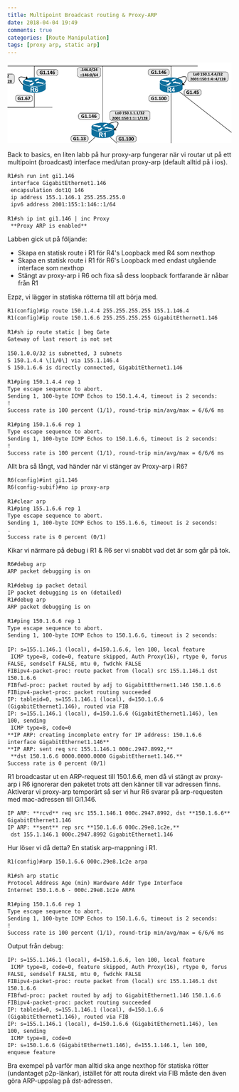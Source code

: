 ```yaml
---
title: Multipoint Broadcast routing & Proxy-ARP
date: 2018-04-04 19:49
comments: true
categories: [Route Manipulation]
tags: [proxy arp, static arp]
---
```

![](/assets/images/2018/04/topologi_1.png) 

Back to basics, en liten labb på hur proxy-arp fungerar när vi routar ut på ett multipoint (broadcast) interface med/utan proxy-arp (default alltid på i ios).

```
R1#sh run int gi1.146
 interface GigabitEthernet1.146
 encapsulation dot1Q 146
 ip address 155.1.146.1 255.255.255.0
 ipv6 address 2001:155:1:146::1/64

R1#sh ip int gi1.146 | inc Proxy
 **Proxy ARP is enabled**
```

Labben gick ut på följande:

*   Skapa en statisk route i R1 för R4's Loopback med R4 som nexthop
*   Skapa en statisk route i R1 för R6's Loopback med endast utgående interface som nexthop
*   Stängt av proxy-arp i R6 och fixa så dess loopback fortfarande är nåbar från R1

Ezpz, vi lägger in statiska rötterna till att börja med.

```
R1(config)#ip route 150.1.4.4 255.255.255.255 155.1.146.4
R1(config)#ip route 150.1.6.6 255.255.255.255 GigabitEthernet1.146

R1#sh ip route static | beg Gate
Gateway of last resort is not set

150.1.0.0/32 is subnetted, 3 subnets
S 150.1.4.4 \[1/0\] via 155.1.146.4
S 150.1.6.6 is directly connected, GigabitEthernet1.146

R1#ping 150.1.4.4 rep 1 
Type escape sequence to abort.
Sending 1, 100-byte ICMP Echos to 150.1.4.4, timeout is 2 seconds:
!
Success rate is 100 percent (1/1), round-trip min/avg/max = 6/6/6 ms

R1#ping 150.1.6.6 rep 1
Type escape sequence to abort.
Sending 1, 100-byte ICMP Echos to 150.1.6.6, timeout is 2 seconds:
!
Success rate is 100 percent (1/1), round-trip min/avg/max = 6/6/6 ms
```

Allt bra så långt, vad händer när vi stänger av Proxy-arp i R6?

```
R6(config)#int gi1.146
R6(config-subif)#no ip proxy-arp

R1#clear arp
R1#ping 155.1.6.6 rep 1 
Type escape sequence to abort.
Sending 1, 100-byte ICMP Echos to 155.1.6.6, timeout is 2 seconds:
.
Success rate is 0 percent (0/1)
```

Kikar vi närmare på debug i R1 & R6 ser vi snabbt vad det är som går på tok.

```
R6#debug arp
ARP packet debugging is on 

R1#debug ip packet detail 
IP packet debugging is on (detailed)
R1#debug arp
ARP packet debugging is on

R1#ping 150.1.6.6 rep 1
Type escape sequence to abort.
Sending 1, 100-byte ICMP Echos to 150.1.6.6, timeout is 2 seconds:

IP: s=155.1.146.1 (local), d=150.1.6.6, len 100, local feature
 ICMP type=8, code=0, feature skipped, Auth Proxy(16), rtype 0, forus FALSE, sendself FALSE, mtu 0, fwdchk FALSE
FIBipv4-packet-proc: route packet from (local) src 155.1.146.1 dst 150.1.6.6
FIBfwd-proc: packet routed by adj to GigabitEthernet1.146 150.1.6.6
FIBipv4-packet-proc: packet routing succeeded
IP: tableid=0, s=155.1.146.1 (local), d=150.1.6.6 (GigabitEthernet1.146), routed via FIB
IP: s=155.1.146.1 (local), d=150.1.6.6 (GigabitEthernet1.146), len 100, sending
 ICMP type=8, code=0
**IP ARP: creating incomplete entry for IP address: 150.1.6.6 interface GigabitEthernet1.146**
**IP ARP: sent req src 155.1.146.1 000c.2947.8992,**
 **dst 150.1.6.6 0000.0000.0000 GigabitEthernet1.146.**
Success rate is 0 percent (0/1)
```

R1 broadcastar ut en ARP-request till 150.1.6.6, men då vi stängt av proxy-arp i R6 ignorerar den paketet trots att den känner till var adressen finns. Aktiverar vi proxy-arp temporärt så ser vi hur R6 svarar på arp-requesten med mac-adressen till Gi1.146.

```
IP ARP: **rcvd** req src 155.1.146.1 000c.2947.8992, dst **150.1.6.6** GigabitEthernet1.146
IP ARP: **sent** rep src **150.1.6.6 000c.29e8.1c2e,**
 dst 155.1.146.1 000c.2947.8992 GigabitEthernet1.146
```

Hur löser vi då detta? En statisk arp-mappning i R1.

```
R1(config)#arp 150.1.6.6 000c.29e8.1c2e arpa

R1#sh arp static 
Protocol Address Age (min) Hardware Addr Type Interface
Internet 150.1.6.6 - 000c.29e8.1c2e ARPA

R1#ping 150.1.6.6 rep 1
Type escape sequence to abort.
Sending 1, 100-byte ICMP Echos to 150.1.6.6, timeout is 2 seconds:
!
Success rate is 100 percent (1/1), round-trip min/avg/max = 6/6/6 ms
```

Output från debug:

```
IP: s=155.1.146.1 (local), d=150.1.6.6, len 100, local feature
 ICMP type=8, code=0, feature skipped, Auth Proxy(16), rtype 0, forus FALSE, sendself FALSE, mtu 0, fwdchk FALSE
FIBipv4-packet-proc: route packet from (local) src 155.1.146.1 dst 150.1.6.6
FIBfwd-proc: packet routed by adj to GigabitEthernet1.146 150.1.6.6
FIBipv4-packet-proc: packet routing succeeded
IP: tableid=0, s=155.1.146.1 (local), d=150.1.6.6 (GigabitEthernet1.146), routed via FIB
IP: s=155.1.146.1 (local), d=150.1.6.6 (GigabitEthernet1.146), len 100, sending
 ICMP type=8, code=0
IP: s=150.1.6.6 (GigabitEthernet1.146), d=155.1.146.1, len 100, enqueue feature
```

Bra exempel på varför man alltid ska ange nexthop för statiska rötter (undantaget p2p-länkar), istället för att routa direkt via FIB måste den även göra ARP-uppslag på dst-adressen.
